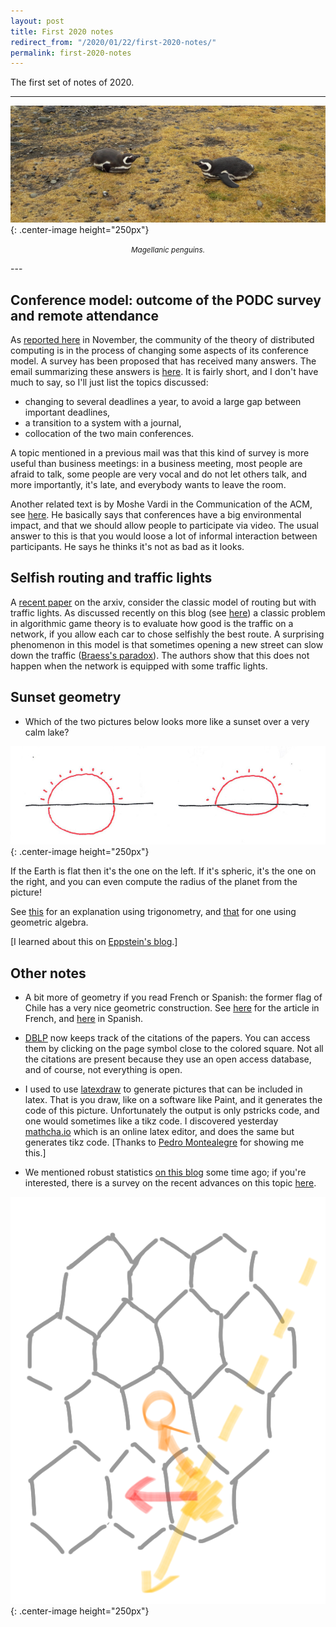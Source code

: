 ```yaml
---
layout: post
title: First 2020 notes
redirect_from: "/2020/01/22/first-2020-notes/"
permalink: first-2020-notes
---
```


The first set of notes of 2020.

--- 
![](assets/pinguinos.jpg){: .center-image height="250px"}
<p align="center"><small><i>
Magellanic penguins.
</i></small></p>
---

## Conference model: outcome of the PODC survey and remote attendance

As [reported here](./mid-november-2019-non-technical) in November, the
community of the theory of distributed computing is in the process of
changing some aspects of its conference model. A survey has been proposed
that has received many answers. The email summarizing these answers
is [here](https://listserv.acm.org/SCRIPTS/WA-ACMLPX.CGI?A2=PODC;3b2ab6fa.1911&S=).
It is fairly short, and I don't have much to say, so I'll just list 
the topics discussed: 

* changing to several deadlines a year, to avoid a large gap between
important deadlines,
* a transition to a system with a journal,
* collocation of the two main conferences.

A topic mentioned in a previous mail was that this kind of survey is 
more useful than business meetings: in a business meeting, most people are 
afraid to talk, some people are very vocal and do not let others talk, 
and more importantly, it's late, and everybody wants to leave the room. 

Another related text is by Moshe Vardi in the Communication of the ACM, 
see 
[here](https://cacm.acm.org/magazines/2020/1/241717-publish-and-perish/fulltext).
He basically says that conferences have a big environmental impact, and 
that we should allow people to participate via video. 
The usual answer to this is that you would loose a lot of informal 
interaction between participants. He says he thinks it's not as bad as 
it looks.


## Selfish routing and traffic lights

A [recent paper](https://arxiv.org/pdf/1912.06513.pdf) on the arxiv, 
consider the classic model of routing but with traffic lights. 
As discussed recently on this blog (see [here](./price-anarchy-flows))
a classic problem in algorithmic game theory is to evaluate how good is 
the traffic on a network, if you allow each car to chose selfishly the 
best route. 
A surprising phenomenon in this model is that sometimes opening a new 
street can slow down the traffic 
([Braess's paradox](https://en.wikipedia.org/wiki/Braess%27s_paradox)). 
The authors show that this does not 
happen when the network is equipped with some traffic lights.  

## Sunset geometry

* Which of the two pictures below looks more like a sunset over a very 
calm lake?

![](assets/sunset-geometric.jpg){: .center-image height="250px"}

If the Earth is flat then it's the one on the left. If it's spheric, it's 
the one on the right, and you can even compute the radius of the planet
from the picture! 

See [this](https://vanderbei.princeton.edu/tex/sunset/ms.pdf) for an 
explanation using trigonometry, and 
[that](https://www.shapeoperator.com/2016/12/12/sunset-geometry/) for 
one using geometric algebra. 

[I learned about this on [Eppstein's blog](https://11011110.github.io/blog/).]

## Other notes

* A bit more of geometry if you read French or Spanish: the former flag 
of Chile has a very nice geometric construction. See 
[here](http://images.math.cnrs.fr/Un-drapeau-en-or-perdu-dans-l-histoire.html?lang=fr)
for the article in French, and 
[here](http://images.math.cnrs.fr/Una-bandera-aurea-perdida-en-la-historia.html)
in Spanish.

* [DBLP](https://dblp.uni-trier.de/) now keeps track of the citations of 
the papers. You can access them by clicking on the page symbol close to 
the colored square. Not all the citations are present because they use 
an open access database, and of course, not everything is open. 

* I used to use [latexdraw](http://latexdraw.sourceforge.net/index.html)
to generate pictures that can be included in latex. That is you draw, 
like on a software like Paint, and it generates the code of this picture. 
 Unfortunately the output is only pstricks code, and one would sometimes 
like a tikz code. 
I discovered yesterday [mathcha.io](https://www.mathcha.io/) which is an 
online latex editor, and does the same but generates tikz code.
[Thanks to 
[Pedro Montealegre](https://ingenieria.uai.cl/profesor/pedro-montealegre/)
for showing me this.]   

* We mentioned robust statistics 
[on this blog](https://discrete-notes.github.io/june-2019-notes) some 
time ago; if you're interested, there is a survey on the recent advances 
on this topic [here](https://arxiv.org/pdf/1911.05911.pdf). 

![](assets/miel3.png){: .center-image height="250px"}


